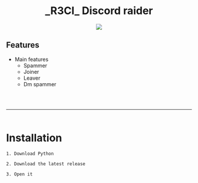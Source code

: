 <h1 align="center">
  _R3CI_ Discord raider
</h1>

<div align="center">
     <img  src="https://tenor.com/view/monkey-gif-21446496">
</div>

## Features
- Main features
  - Spammer
  - Joiner
  - Leaver
  - Dm spammer
 
<hr  style="border-radius: 2%; margin-top: 60px; margin-bottom: 60px;"  noshade=""  size="20"  width="100%">
  
# Installation

```
1. Download Python
```

```
2. Download the latest release
```

```
3. Open it 
```
